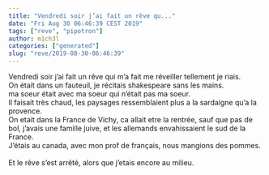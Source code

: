 ```yaml
---
title: "Vendredi soir j’ai fait un rêve qu..."
date: "Fri Aug 30 06:46:39 CEST 2019"
tags: ["reve", "pipotron"]
author: m1ch3l
categories: ["generated"]
slug: "reve/2019-08-30-06:46:39"
---
```


Vendredi soir j’ai fait un rêve qui m’a fait me réveiller tellement je riais.<br>
On était dans un fauteuil, je récitais shakespeare sans les mains.<br>
ma soeur était avec ma soeur qui n’était pas ma soeur.<br>
Il faisait très chaud, les paysages ressemblaient plus a la sardaigne qu’a la provence.<br>
On etait dans la France de Vichy, ca allait etre la rentrée, sauf que pas de bol, j’avais une famille juive, et les allemands envahissaient le sud de la France.<br>
J’étais au canada, avec mon prof de français, nous mangions des pommes.<br>
<br>
Et le rêve s’est arrêté, alors que j’etais encore au milieu.<br>
<br>
